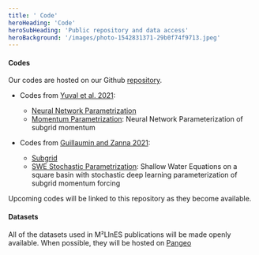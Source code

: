 ```yaml
---
title: ' Code'
heroHeading: 'Code'
heroSubHeading: 'Public repository and data access'
heroBackground: '/images/photo-1542831371-29b0f74f9713.jpeg'
---
```


#### Codes

Our codes are hosted on our Github [repository](https://github.com/m2lines). 

- Codes from [Yuval et al. 2021](https://doi.org/10.1029/2020GL091363): 
   * [Neural Network Parametrization](https://github.com/m2lines/Neural_nework_parameterization)
   * [Momentum Parametrization](https://github.com/m2lines/momentum_parameterization): Neural Network Parameterization of subgrid momentum

- Codes from [Guillaumin and Zanna 2021](https://doi.org/10.1029/2021MS002534): 
    * [Subgrid](https://github.com/arthurBarthe/subgrid)
    * [SWE Stochastic Parametrization](https://github.com/m2lines/swe_stochastic_param): Shallow Water Equations on a square basin with stochastic deep learning parameterization of subgrid momentum forcing

Upcoming codes will be linked to this repository as they become available.

#### Datasets

All of the datasets used in M²LInES publications will be made openly available. When possible, they will be hosted on [Pangeo](https://pangeo.io/)

